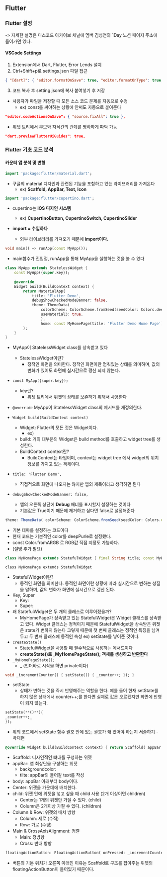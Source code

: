 ## Flutter

### Flutter 설정
-> 자세한 설명은 디스코드 아카이브 채널에
멤버 김성연의 1Day 노션 페이지 주소에 들어가면 있다.

#### VSCode Settings
1. Extension에서 Dart, Flutter, Error Lends 설치
2. Ctrl+Shift+p로 settings.json 파일 접근
``` JSON
{ "[dart]": { "editor.formatOnSave": true, "editor.formatOnType": true, "editor.rulers": [ 80 ], "editor.selectionHighlight": false, "editor.suggestSelection": "first", "editor.tabCompletion": "onlySnippets", "editor.wordBasedSuggestions": false }, "editor.codeActionsOnSave": { "source.fixAll": true }, "dart.previewFlutterUiGuides": true, "dart.previewFlutterUiGuidesCustomTracking": true, "indentRainbow.lightIndicatorStyleLineWidth": 8, "cmake.configureOnOpen": true }

```
3. 코드 복사 후 setting.json에 복사 붙여넣기 후 저장
- 사용자가 파일을 저장할 때 모든 소스 코드 문제를 자동으로 수정
    - ex) const를 써야하는 상황에 안써도 자동으로 붙여준다
``` JSON
"editor.codeActionsOnSave": { "source.fixAll": true },
```
- 위젯 트리에서 부모와 자식간의 관계를 명확하게 파악 가능
``` JSON
"dart.previewFlutterUiGuides": true,
```

### Flutter 기초 코드 분석

#### 카운터 앱 분석 및 변형

``` Dart
import 'package:flutter/material.dart';
```
- 구글의 material 디자인과 관련된 기능을 포함하고 있는 라이브러리를 가져온다
    - ex) **Scaffold, AppBar, Text, Icon**

```Dart
import 'package:flutter/cupertino.dart';
```
- cupertino는 **iOS 디자인 시스템**
    - ex) **CupertinoButton, CupertinoSwitch, CupertinoSlider**

- **import = 수입하다**
    - 외부 라이브러리를 가져오기 때문에 **import이다.**

```Dart
void main() => runApp(const MyApp());
```
- main함수가 진입점, runApp을 통해 MyApp을 실행하는 것을 볼 수 있다

```Dart
class MyApp extends StatelessWidget {
	const MyApp({super.key});
	
	@override
	Widget build(BuildContext context) {
		return MaterialApp(
			title: 'Flutter Demo',
			debugShowCheckedModeBanner: false,
			theme: ThemeData(
				colorScheme: ColorScheme.fromSeed(seedColor: Colors.deepPurple),
				useMaterial3: true,
				),
				home: const MyHomePage(title: 'Flutter Demo Home Page'),
		);
	}
}
```
- MyApp이 StatelessWidget class를 상속받고 있다
    - StatelessWidget이란?
        - 정적인 화면을 의미한다. 정적인 화면이란 멈춰있는 상태를 의미하며, 값의 변화가 있어도 화면에 실시간으로  갱신 되지 않는다. 
- `const MyApp({super.key});`
	- key란?
		- 위젯 트리에서 위젯의 상태를 보존하기 위해서 사용한다
- `@override` MyApp이 StatelessWidget class의 메서드를 재정의한다.
- `Widget build(BuildContext context)`
	- Widget: Flutter의 모든 것은 Widget이다.
		- ex)
	- build: 거의 대부분의 Widget은 build method를 호출하고 widget tree를 생성한다.
	- BuildContext context란?
		- BuildContext는 타입이며, context는 widget tree 에서 widget의 위치정보를 가지고 있는 객체이다.
- `title: 'Flutter Demo',`
    - 직접적으로 화면에 나오지는 않지만 앱의 제목이라고 생각하면 된다

- `debugShowCheckedModeBanner: false,`
    - 앱의 오른쪽 상단에 **Debug** 배너를 표시할지 설정하는 것이다
    - 기본값은 True이기 때문에 제거하고 싶다면 false로 설정해준다
``` JavaScript
theme: ThemeData( colorScheme: ColorScheme.fromSeed(seedColor: Colors.deepPurple), useMaterial3: true, ),
```
- 기본 테마를 설정하는 코드이다
- 현재 코드는 기본적인 color를 deepPurle로 설정했다. 
- const Color.fromARGB 로 RGB값 직접 지정도 가능하다.
- (설명 추가 필요)
```Dart
class MyHomePage extends StatefulWidget { final String title; const MyHomePage({ Key? key, required this.title, }) : super(key: key); @override State<MyHomePage> createState() => _MyHomePageState(); } class _MyHomePageState extends State<MyHomePage> { int _counter = 0; void _incrementCounter() { setState(() { _counter++; }); }
```
`class MyHomePage extends StatefulWidget`
- StatefulWidget이란?
	- 동적인 화면을 의미한다. 동적인 화면이란 상황에 따라 실시간으로 변하는 성질을 말하며, 값의 변화가 화면에 실시간으로 갱신 된다.
- Key, Super
	- Key:
	- Super:
- 왜 StatefulWidget은 두 개의 클래스로 이루어졌을까?
	- MyHomePage가 상속받고 있는 StatefulWidget은 Widget 클래스를 상속받고 있다. Widget 클래스는 정적이기 때문에 StatefulWidget을 상속받은 위젯은 state가 변하지 않는다 그렇게 때문에 첫 번째 클래스는 정적인 특징을 남겨두고 두 번째 클래스에 동적인 속성 ex) setState를 넣어준 것이다.
- `createState()`
	- StatefulWidget을 사용할 때 필수적으로 사용하는 메서드이다
	- **createState()로 _MyHomePageState(); 객체를 생성하고 반환한다**
- `_MyHomePageState();`
    - _ (언더바로 시작을 하면 private이다)
```Dart
void _incrementCounter() { setState(() { _counter++; }); }
```
- setState
	- 상태가 변하는 것을 즉시 반영해주는 역할을 한다. 예를 들어 현재 setState를 하지 않은 상태에서 counter++;를 한다면 실제로 값은 오르겠지만 화면에 반영이 되지 않는다.
``` Dart
setState(**()**){
_counter++;_
});
```
- 위의 코드에서 setState 함수 괄호 안에 있는 괄호가 왜 있어야 하는지 서술하기 - 박재현
```Dart
@override Widget build(BuildContext context) { return Scaffold( appBar: AppBar( backgroundColor: Theme.of(context).colorScheme.inversePrimary, title: Text(widget.title), ), body: Center( child: Column( mainAxisAlignment: MainAxisAlignment.center, children: [ const Text( 'You have pushed the button this many times:', ), Text( '$_counter', style: Theme.of(context).textTheme.headlineMedium, ), ], ), ), floatingActionButton: FloatingActionButton( onPressed: _incrementCounter, tooltip: 'Increment', child: const Icon(Icons.add), ), ); } }
```
- Scaffold: 디자인적인 뼈대를 구성하는 위젯
- appBar: 앱 최상단을 구성하는 위젯
	- backgroundcolor:
	- tilte: appBar의 들어갈 text를 작성
- body: appBar 아래부터 body이다.
- Center: 위젯을 가운데에 배치한다.
- child: 위젯 안에 위젯을 넣고 싶을 때 child 사용 (2개 이상이면 children)
	- Center는 1개의 위젯만 가질 수 있다. (child)
	- Column은 2개이상 가질 수 있다. (children)
- Column & Row: 위젯의 배치 방향
	- Column: 세로 (수직)
	- Row: 가로 (수평)
- Main & CrossAxisAlignment: 정렬 
	- Main: 정방향
	- Cross: 반대 방향

```Dart
floatingActionButton: FloatingActionButton( onPressed: _incrementCounter, tooltip: 'Increment', child: const Icon(Icons.add), ),
```
- 버튼의 기본 위치가 오른쪽 아래인 이유는 Scaffold로 구조를 잡아주는 위젯의 floatingActionButton이 들어있기 때문이다.